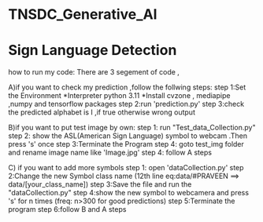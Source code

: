 # TNSDC_Generative_AI
# Sign Language Detection

how to run my code:
There are 3 segement of code ,

A)if you want to check my prediction ,follow the follwing steps:
step 1:Set the Environment 
          *Interpreter python 3.11
          *Install cvzone , mediapipe ,numpy and tensorflow packages
step 2:run 'prediction.py'
step 3:check the predicted alphabet is I ,if true otherwise wrong output

B)if you want to put test image by own:
step 1: run "Test_data_Collection.py"
step 2: show the ASL(American Sign Language) symbol to webcam .Then press 's' once
step 3:Terminate the Program
step 4: goto test_img folder and rename image name like 'Image.jpg'
step 4: follow A steps

C) if you want to add more symbols 
step 1: open 'dataCollection.py' 
step 2:Change the new Symbol class name (12th line eq:data/#PRAVEEN ==> data/[your_class_name])
step 3:Save the file and run the "dataCollection.py"
step 4:show the new symbol to webcamera and press 's' for n times (freq: n>300 for good predictions)
step 5:Terminate the program
step 6:follow B and A steps
